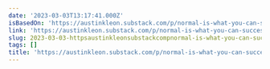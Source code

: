 ```yaml
---
date: '2023-03-03T13:17:41.000Z'
isBasedOn: 'https://austinkleon.substack.com/p/normal-is-what-you-can-successfully'
link: 'https://austinkleon.substack.com/p/normal-is-what-you-can-successfully'
slug: 2023-03-03-httpsaustinkleonsubstackcompnormal-is-what-you-can-successfully
tags: []
title: 'https://austinkleon.substack.com/p/normal-is-what-you-can-successfully'
---
```


